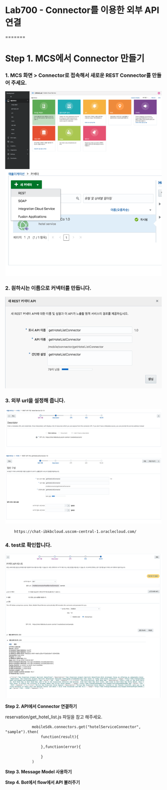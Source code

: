 # Lab700 - Connector를 이용한 외부 API 연결 
=======


**Step 1. MCS에서 Connector 만들기**
=======
### 1. MCS 화면 > Connector로 접속해서 새로운 REST Connector를 만들어 주세요.

![Screen Shot 2018-04-24 at 1.55.17 A](media/15245025401386/Screen%20Shot%202018-04-24%20at%201.55.17%20AM.png)
![Screen Shot 2018-04-24 at 1.55.31 A](media/15245025401386/Screen%20Shot%202018-04-24%20at%201.55.31%20AM.png)

### 2. 원하시는 이름으로 커넥터를 만듭니다.
![Screen Shot 2018-04-24 at 1.57.27 A](media/15245025401386/Screen%20Shot%202018-04-24%20at%201.57.27%20AM.png)


### 3. 외부 url을 설정해 줍니다.

![Screen Shot 2018-04-24 at 1.58.44 A](media/15245025401386/Screen%20Shot%202018-04-24%20at%201.58.44%20AM.png)![Screen Shot 2018-04-24 at 1.58.24 A](media/15245025401386/Screen%20Shot%202018-04-24%20at%201.58.24%20AM.png)

        https://chat-ibkbcloud.uscom-central-1.oraclecloud.com/
        
        
### 4. test로 확인합니다. 

![Screen Shot 2018-04-24 at 2.00.31 A](media/15245025401386/Screen%20Shot%202018-04-24%20at%202.00.31%20AM.png)
![Screen Shot 2018-04-24 at 2.00.37 A](media/15245025401386/Screen%20Shot%202018-04-24%20at%202.00.37%20AM.png)

**Step 2. API에서 Connector 연결하기**

reservation/get_hotel_list.js 파일을 참고 해주세요.

                mobileSdk.connectors.get("hotelServiceConnector", "sample").then(
                    function(result){
                    
                    },function(error){
                    
                    }
                )
                    
    
**Step 3. Message Model 사용하기**

**Step 4. Bot에서 flow에서 API 불러주기**



